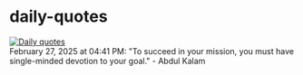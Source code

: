 # daily-quotes
[![Daily quotes](https://github.com/ceepu8/daily-quotes/actions/workflows/daily-quote.yml/badge.svg)](https://github.com/ceepu8/daily-quotes/actions/workflows/daily-quote.yml)<br/>
February 27, 2025 at 04:41 PM: "To succeed in your mission, you must have single-minded devotion to your goal." - Abdul Kalam

